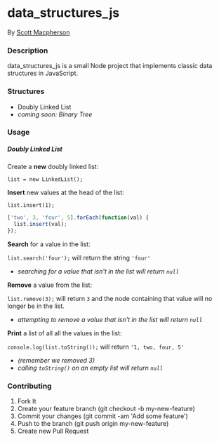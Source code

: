 # data_structures_js
By [Scott Macpherson](https://github.com/scottmacphersonmusic)

### Description
data_structures_js is a small Node project that implements classic data structures in JavaScript.

### Structures
- Doubly Linked List
- *coming soon: Binary Tree*

### Usage
##### Doubly Linked List
Create a **new** doubly linked list:

`list = new LinkedList();`

**Insert** new values at the head of the list:

`list.insert(1);`

```javascript
['two', 3, 'four', 5].forEach(function(val) {
  list.insert(val);
});
```

**Search** for a value in the list:

`list.search('four');` will return the string `'four'`

- *searching for a value that isn't in the list will return `null`*

**Remove** a value from the list:

`list.remove(3);` will return `3` and the node containing that value will no longer be in the list.

- *attempting to remove a value that isn't in the list will return `null`*

**Print** a list of all all the values in the list:

`console.log(list.toString());` will return `'1, two, four, 5'`

- *(remember we removed 3)*
- *calling `toString()` on an empty list will return `null`*

### Contributing
1. Fork It
2. Create your feature branch (git checkout -b my-new-feature)
3. Commit your changes (git commit -am 'Add some feature')
4. Push to the branch (git push origin my-new-feature)
5. Create new Pull Request

